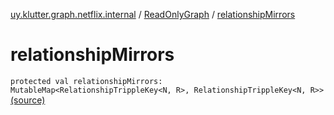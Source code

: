 [uy.klutter.graph.netflix.internal](../index.md) / [ReadOnlyGraph](index.md) / [relationshipMirrors](.)


# relationshipMirrors
<code>protected val relationshipMirrors: MutableMap<RelationshipTrippleKey<N, R>, RelationshipTrippleKey<N, R>></code> [(source)](https://github.com/kohesive/klutter/blob/master/netflix-graph-jdk6/src/main/kotlin/uy/klutter/graph/netflix/internal/Graph.kt#L24)<br/>

